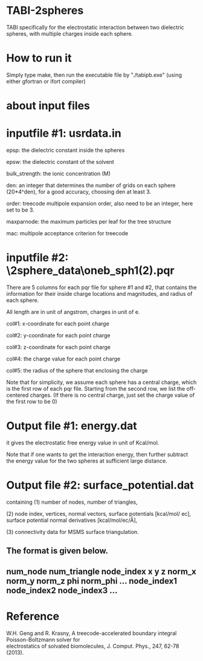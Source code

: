 # TABI-2spheres
TABI specifically for the electrostatic interaction between two dielectric spheres, with multiple charges inside each sphere.

# How to run it
Simply type make, then run the executable	file by "./tabipb.exe"  (using either gfortran or ifort compiler)

# about input files
# inputfile #1: usrdata.in
epsp: the dielectric constant inside the spheres

epsw: the dielectric constant of the solvent

bulk_strength: the ionic concentration (M)

den: an integer that determines the number of grids on each sphere (20*4^den), for a good accuracy, choosing den at least 3.

order: treecode multipole expansion order, also need to be an integer, here set to be 3.

maxparnode: the maximum particles per leaf for the tree structure

mac: multipole acceptance criterion for treecode

# inputfile #2: \2sphere_data\oneb_sph1(2).pqr
There are 5 columns for each pqr file for sphere #1 and #2, that contains the information for their inside charge locations and magnitudes, and radius of each sphere.

All length are in unit of angstrom, charges in unit of e.

col#1: x-coordinate for each point charge

col#2: y-coordinate for each point charge

col#3: z-coordinate for each point charge

col#4: the charge value for each point charge

col#5: the radius of the sphere that enclosing the charge

Note that for simplicity, we assume each sphere has a central charge, which is the first row of each pqr file. Starting from the second row, we list the off-centered charges. (If there is no central charge, just set the charge value of the first row to be 0)

# Output file #1: energy.dat
it gives the electrostatic free energy value in unit of Kcal/mol. 

Note that if one wants to get the interaction energy, then further subtract the energy value for the two spheres at sufficient large distance.

# Output file #2: surface_potential.dat
containing	(1)	number	of	nodes,	number	of	triangles,	

(2)	node	index,	vertices,	normal	vectors,	surface	potentials	[kcal/mol/ ec],	surface	
potential	normal	derivatives	[kcal/mol/ec/Å],	

(3)	connectivity	data	for	MSMS	surface	triangulation.	

The	format	is	given	below.
--------------------------------------------------
num_node	num_triangle
node_index	x	y	z	norm_x	norm_y	norm_z	phi	norm_phi
...
node_index1	node_index2	node_index3
...
---------------------------------------------------

# Reference
 W.H. Geng	 and	 R.	 Krasny,	 A	treecode-accelerated	 boundary	 integral	 Poisson-Boltzmann	 solver	 for	
electrostatics	of	solvated	biomolecules,	J.	Comput.	Phys.,	247,	62-78	(2013).
